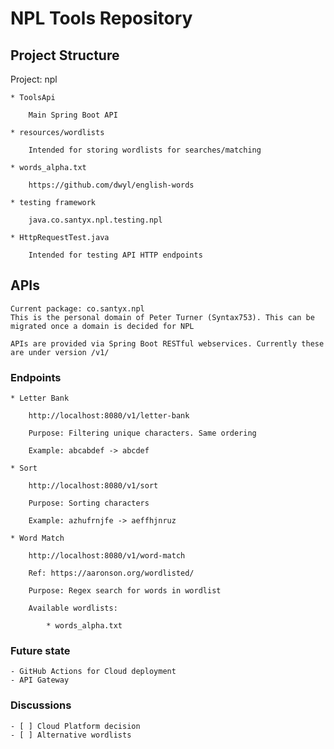 # NPL Tools Repository

## Project Structure

Project: npl

    * ToolsApi

        Main Spring Boot API

    * resources/wordlists
    
        Intended for storing wordlists for searches/matching

    * words_alpha.txt

        https://github.com/dwyl/english-words

    * testing framework

        java.co.santyx.npl.testing.npl

    * HttpRequestTest.java

        Intended for testing API HTTP endpoints


## APIs

    Current package: co.santyx.npl
    This is the personal domain of Peter Turner (Syntax753). This can be migrated once a domain is decided for NPL

    APIs are provided via Spring Boot RESTful webservices. Currently these are under version /v1/

### Endpoints

    * Letter Bank

        http://localhost:8080/v1/letter-bank

        Purpose: Filtering unique characters. Same ordering

        Example: abcabdef -> abcdef

    * Sort

        http://localhost:8080/v1/sort

        Purpose: Sorting characters

        Example: azhufrnjfe -> aeffhjnruz

    * Word Match

        http://localhost:8080/v1/word-match

        Ref: https://aaronson.org/wordlisted/

        Purpose: Regex search for words in wordlist

        Available wordlists:
            
            * words_alpha.txt

### Future state

    - GitHub Actions for Cloud deployment
    - API Gateway

### Discussions

    - [ ] Cloud Platform decision
    - [ ] Alternative wordlists  
